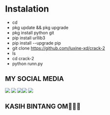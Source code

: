 # Instalation
- cd
- pkg update && pkg upgrade
- pkg install python git
- pip install urllib3
- pip install --upgrade pip
- git clone https://github.com/luxine-xd/crack-2
- ls
- cd crack-2
- python runn.py
## MY SOCIAL MEDIA 
[![](https://img.shields.io/badge/Github-black?logo=Github&logoColor=black&labelColor=white)](https://github.com/luxine-xd) [![](https://img.shields.io/badge/Twitter-blue?logo=Twitter&logoColor=White&labelColor=white)](https://mobile.twitter.com/AdjAlvino)
[![](https://img.shields.io/badge/Facebook-blue?logo=Facebook&logoColor=blue&labelColor=white)](https://www.facebook.com/profile.php?id=100004572063849)[![](https://img.shields.io/badge/Instagram-red?logo=Instagram&logoColor=red&labelColor=white)](https://www.instagram.com/mhff_xy) [![](https://img.shields.io/badge/Whatsapp-CHAT-red?logo=Whatsapp&logoColor=Brightgreen&labelColor=white)](https://wa.me/6289669084331text=Assalamu'alaikum+om)
## KASIH BINTANG OM🌟🌟🌟
